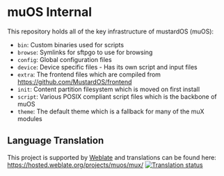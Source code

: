# muOS Internal
This repository holds all of the key infrastructure of mustardOS (muOS):
* `bin`: Custom binaries used for scripts
* `browse`: Symlinks for sftpgo to use for browsing
* `config`: Global configuration files
* `device`: Device specific files - Has its own script and input files
* `extra`: The frontend files which are compiled from https://github.com/MustardOS/frontend
* `init`: Content partition filesystem which is moved on first install
* `script`: Various POSIX compliant script files which is the backbone of muOS
* `theme`: The default theme which is a fallback for many of the muX modules
## Language Translation
This project is supported by [Weblate](https://weblate.org) and translations can be found here: https://hosted.weblate.org/projects/muos/mux/
<a href="https://hosted.weblate.org/engage/muos/">
<img src="https://hosted.weblate.org/widget/muos/mux/multi-auto.svg" alt="Translation status" />
</a>
